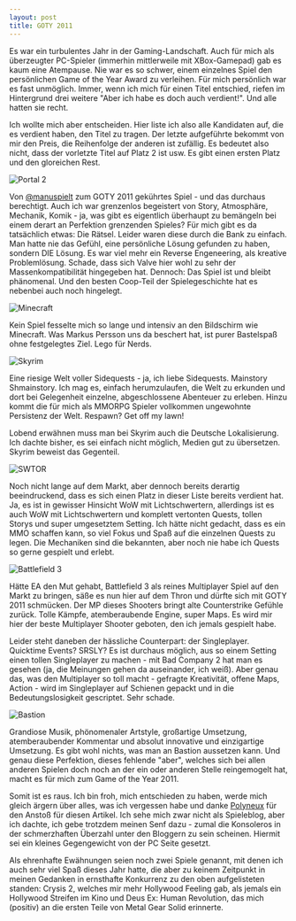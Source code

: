 ```yaml
---
layout: post
title: GOTY 2011
---
```


Es war ein turbulentes Jahr in der Gaming-Landschaft. Auch für mich als überzeugter PC-Spieler (immerhin mittlerweile mit XBox-Gamepad) gab es kaum eine Atempause.
Nie war es so schwer, einem einzelnes Spiel den persönlichen Game of the Year Award zu verleihen. Für mich persönlich war es fast unmöglich. Immer, wenn ich mich für einen Titel entschied, riefen im Hintergrund drei weitere "Aber ich habe es doch auch verdient!". Und alle hatten sie recht.

Ich wollte mich aber entscheiden. Hier liste ich also alle Kandidaten auf, die es verdient haben, den Titel zu tragen. Der letzte aufgeführte bekommt von mir den Preis, die Reihenfolge der anderen ist zufällig. Es bedeutet also nicht, dass der vorletzte Titel auf Platz 2 ist usw. Es gibt einen ersten Platz und den gloreichen Rest.



![Portal 2](http://upload.wikimedia.org/wikipedia/en/f/f9/Portal2cover.jpg)

Von [@manuspielt](https://twitter.com/manuspielt) zum GOTY 2011 gekührtes Spiel - und das durchaus berechtigt. Auch ich war grenzenlos begeistert von Story, Atmosphäre, Mechanik, Komik - ja, was gibt es eigentlich überhaupt zu bemängeln bei einem derart an Perfektion grenzenden Spieles? Für mich gibt es da tatsächlich etwas: Die Rätsel. Leider waren diese durch die Bank zu einfach. Man hatte nie das Gefühl, eine persönliche Lösung gefunden zu haben, sondern DIE Lösung. Es war viel mehr ein Reverse Engeneering, als kreative Problemlösung. Schade, dass sich Valve hier wohl zu sehr der Massenkompatibilität hingegeben hat.
Dennoch: Das Spiel ist und bleibt phänomenal. Und den besten Coop-Teil der Spielegeschichte hat es nebenbei auch noch hingelegt.



![Minecraft](http://upload.wikimedia.org/wikipedia/de/1/14/Minecraft_Logo.png)

Kein Spiel fesselte mich so lange und intensiv an den Bildschirm wie Minecraft. Was Markus Persson uns da beschert hat, ist purer Bastelspaß ohne festgelegtes Ziel. Lego für Nerds.



![Skyrim](http://upload.wikimedia.org/wikipedia/en/1/15/The_Elder_Scrolls_V_Skyrim_cover.png)

Eine riesige Welt voller Sidequests - ja, ich liebe Sidequests. Mainstory Shmainstory. Ich mag es, einfach herumzulaufen, die Welt zu erkunden und dort bei Gelegenheit einzelne, abgeschlossene Abenteuer zu erleben. Hinzu kommt die für mich als MMORPG Spieler vollkommen ungewohnte Persistenz der Welt. Respawn? Get off my lawn!

Lobend erwähnen muss man bei Skyrim auch die Deutsche Lokalisierung. Ich dachte bisher, es sei einfach nicht möglich, Medien gut zu übersetzen. Skyrim beweist das Gegenteil.



![SWTOR](http://upload.wikimedia.org/wikipedia/en/3/3c/Star_Wars-_The_Old_Republic_cover.jpg)

Noch nicht lange auf dem Markt, aber dennoch bereits derartig beeindruckend, dass es sich einen Platz in dieser Liste bereits verdient hat. Ja, es ist in gewisser Hinsicht WoW mit Lichtschwertern, allerdings ist es auch WoW mit Lichtschwertern und komplett vertonten Quests, tollen Storys und super umgesetztem Setting. Ich hätte nicht gedacht, dass es ein MMO schaffen kann, so viel Fokus und Spaß auf die einzelnen Quests zu legen. Die Mechaniken sind die bekannten, aber noch nie habe ich Quests so gerne gespielt und erlebt.



![Battlefield 3](http://upload.wikimedia.org/wikipedia/en/5/58/Bf3-pc-cover.jpg)

Hätte EA den Mut gehabt, Battlefield 3 als reines Multiplayer Spiel auf den Markt zu bringen, säße es nun hier auf dem Thron und dürfte sich mit GOTY 2011 schmücken. Der MP dieses Shooters bringt alte Counterstrike Gefühle zurück. Tolle Kämpfe, atemberaubende Engine, super Maps. Es wird mir hier der beste Multiplayer Shooter geboten, den ich jemals gespielt habe.

Leider steht daneben der hässliche Counterpart: der Singleplayer. Quicktime Events? SRSLY? Es ist durchaus möglich, aus so einem Setting einen tollen Singleplayer zu machen - mit Bad Company 2 hat man es gesehen (ja, die Meinungen gehen da auseinander, ich weiß). Aber genau das, was den Multiplayer so toll macht - gefragte Kreativität, offene Maps, Action - wird im Singleplayer auf Schienen gepackt und in die Bedeutungslosigkeit gescriptet. Sehr schade.



![Bastion](http://upload.wikimedia.org/wikipedia/en/f/f4/Bastion_Boxart.jpg)

Grandiose Musik, phönomenaler Artstyle, großartige Umsetzung, atemberaubender Kommentar und absolut innovative und einzigartige Umsetzung. Es gibt wohl nichts, was man an Bastion aussetzen kann. Und genau diese Perfektion, dieses fehlende "aber", welches sich bei allen anderen Spielen doch noch an der ein oder anderen Stelle reingemogelt hat, macht es für mich zum Game of the Year 2011.



Somit ist es raus. Ich bin froh, mich entschieden zu haben, werde mich gleich ärgern über alles, was ich vergessen habe und danke [Polyneux](http://www.polyneux.de/archiv/562-polygon-die-lieblingsspiele-der-deutschen-spieleblogs-2011.html) für den Anstoß für diesen Artikel. Ich sehe mich zwar nicht als Spieleblog, aber ich dachte, ich gebe trotzdem meinen Senf dazu - zumal die Konsoleros in der schmerzhaften Überzahl unter den Bloggern zu sein scheinen. Hiermit sei ein kleines Gegengewicht von der PC Seite gesetzt.


Als ehrenhafte Ewähnungen seien noch zwei Spiele genannt, mit denen ich auch sehr viel Spaß dieses Jahr hatte, die aber zu keinem Zeitpunkt in meinen Gedanken in ernsthafte Konkurrenz zu den oben aufgelisteten standen: Crysis 2, welches mir mehr Hollywood Feeling gab, als jemals ein Hollywood Streifen im Kino und Deus Ex: Human Revolution, das mich (positiv) an die ersten Teile von Metal Gear Solid erinnerte.

